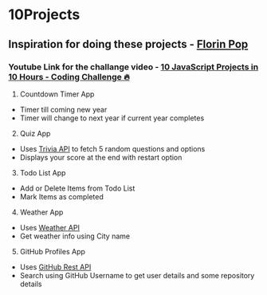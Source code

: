 # 10Projects

## Inspiration for doing these projects - [Florin Pop](https://github.com/florinpop17)
### Youtube Link for the challange video - [10 JavaScript Projects in 10 Hours - Coding Challenge 🔥](https://www.youtube.com/watch?v=dtKciwk_si4&t=20430s)

1. Countdown Timer App
  - Timer till coming new year
  - Timer will change to next year if current year completes
  
2. Quiz App
  - Uses [Trivia API](https://opentdb.com/api_config.php) to fetch 5 random questions and options
  - Displays your score at the end with restart option

3. Todo List App
  - Add or Delete Items from Todo List
  - Mark Items as completed

4. Weather App
  - Uses [Weather API](https://api.openweathermap.org)
  - Get weather info using City name

5. GitHub Profiles App
  - Uses [GitHub Rest API](https://developer.github.com/v3/)
  - Search using GitHub Username to get user details and some repository details